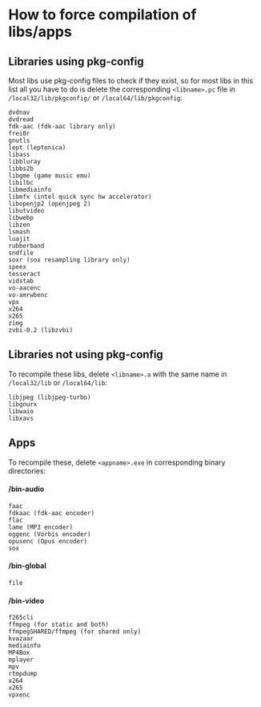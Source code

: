 How to force compilation of libs/apps
====

## Libraries using pkg-config
Most libs use pkg-config files to check if they exist, so for most libs in this list all you have to do is delete the corresponding `<libname>.pc` file in `/local32/lib/pkgconfig/` or `/local64/lib/pkgconfig`:
```
dvdnav
dvdread
fdk-aac (fdk-aac library only)
frei0r
gnutls
lept (leptonica)
libass
libbluray
libbs2b
libgme (game music emu)
libilbc
libmediainfo
libmfx (intel quick sync hw accelerator)
libopenjp2 (openjpeg 2)
libutvideo
libwebp
libzen
lsmash
luajit
rubberband
sndfile
soxr (sox resampling library only)
speex
tesseract
vidstab
vo-aacenc
vo-amrwbenc
vpx
x264
x265
zimg
zvbi-0.2 (libzvbi)
```
## Libraries not using pkg-config
To recompile these libs, delete `<libname>.a` with the same name in `/local32/lib` or `/local64/lib`:
```
libjpeg (libjpeg-turbo)
libgnurx
libwaio
libxavs
```

## Apps
To recompile these, delete `<appname>.exe` in corresponding binary directories:

#### /bin-audio
```
faac
fdkaac (fdk-aac encoder)
flac
lame (MP3 encoder)
oggenc (Vorbis encoder)
opusenc (Opus encoder)
sox
```

#### /bin-global
```
file
```

#### /bin-video
```
f265cli
ffmpeg (for static and both)
ffmpegSHARED/ffmpeg (for shared only)
kvazaar
mediainfo
MP4Box
mplayer
mpv
rtmpdump
x264
x265
vpxenc
```
